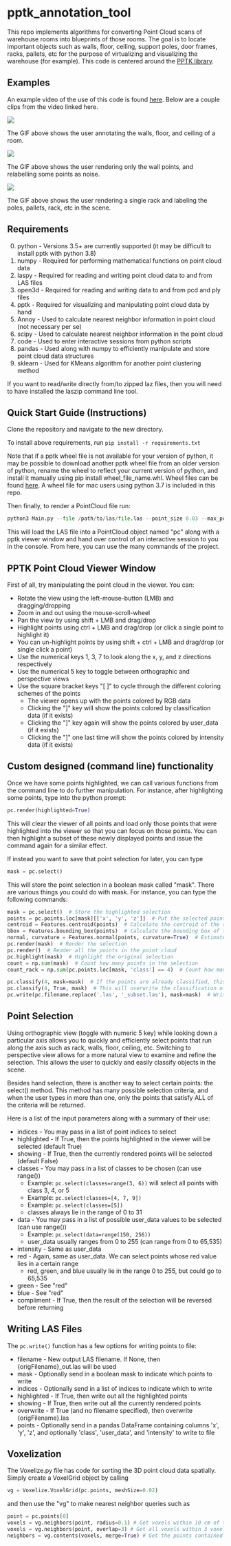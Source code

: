 # pptk_annotation_tool

This repo implements algorithms for converting Point Cloud scans of warehouse rooms into 
blueprints of those rooms. The goal is to locate important objects such as walls, floor, ceiling, 
support poles, door frames, racks, pallets, etc for the purpose of virtualizing and visualizing the
warehouse (for example). This code is centered around the [PPTK library](https://github.com/heremaps/pptk).

## Examples

An example video of the use of this code is found [here](https://youtu.be/3pG60swmxvM). Below are a couple clips 
from the video linked here.

![](images/pptk_floor_ceiling_walls.gif)

The GIF above shows the user annotating the walls, floor, and ceiling of a room.

![](images/pptk_walls_noise.gif)

The GIF above shows the user rendering only the wall points, and relabelling some points as noise.

![](images/pptk_rack.gif)

The GIF above shows the user rendering a single rack and labeling the poles, pallets, rack, etc in the scene.

## Requirements

0) python - Versions 3.5+ are currently supported (it may be difficult to install pptk with python 3.8)
1) numpy - Required for performing mathematical functions on point cloud data
2) laspy - Required for reading and writing point cloud data to and from LAS files
3) open3d - Required for reading and writing data to and from pcd and ply files
4) pptk - Required for visualizing and manipulating point cloud data by hand
5) Annoy - Used to calculate nearest neighbor information in point cloud (not necessary per se)
6) scipy - Used to calculate nearest neighbor information in the point cloud
7) code - Used to enter interactive sessions from python scripts
8) pandas - Used along with numpy to efficiently manipulate and store point cloud data structures
9) sklearn - Used for KMeans algorithm for another point clustering method

If you want to read/write directly from/to zipped laz files, then you will need to have installed the laszip
command line tool.

## Quick Start Guide (Instructions)

Clone the repository and navigate to the new directory.

To install above requirements, run `pip install -r requirements.txt`

Note that if a pptk wheel file is not available for your version of python, it may be possible to download another pptk 
wheel file from an older version of python, rename the wheel to reflect your current version of python, and install it 
manually using pip install wheel_file_name.whl. Wheel files can be found
[here](https://pypi.org/project/pptk/#files). A wheel file for mac users using python 3.7 is included in this repo.

Then finally, to render a PointCloud file run:

```python
python3 Main.py --file /path/to/las/file.las --point_size 0.03 --max_points 100000
```

This will load the LAS file into a PointCloud object named "pc" along with a pptk viewer window 
and hand over control of an interactive session to you in the console. From here, you can 
use the many commands of the project. 

## PPTK Point Cloud Viewer Window

First of all, try manipulating the point cloud in the viewer. You can:

 - Rotate the view using the left-mouse-button (LMB) and dragging/dropping
 - Zoom in and out using the mouse-scroll-wheel
 - Pan the view by using shift + LMB and drag/drop
 - Highlight points using ctrl + LMB and drag/drop (or click a single point to highlight it)
 - You can un-highlight points by using shift + ctrl + LMB and drag/drop (or single click a point)
 - Use the numerical keys 1, 3, 7 to look along the x, y, and z directions respectively
 - Use the numerical 5 key to toggle between orthographic and perspective views
 - Use the square bracket keys "[  ]" to cycle through the different coloring schemes of the points
    * The viewer opens up with the points colored by RGB data
    * Clicking the "]" key will show the points colored by classification data (if it exists)
    * Clicking the "]" key again will show the points colored by user_data (if it exists)
    * Clicking the "]" one last time will show the points colored by intensity data (if it exists)

## Custom designed (command line) functionality

Once we have some points highlighted, we can call various functions from the command line to do 
further manipulation. For instance, after highlighting some points, type into the python prompt:

```python
pc.render(highlighted=True)
```

This will clear the viewer of all points and load only those points that were highlighted into 
the viewer so that you can focus on those points. You can then highlight a subset of these newly
displayed points and issue the command again for a similar effect. 

If instead you want to save that point selection for later, you can type

```python
mask = pc.select()
```

This will store the point selection in a boolean mask called "mask". There are various things
you could do with mask. For instance, you can type the following commands:

```python
mask = pc.select()  # Store the highlighted selection
points = pc.points.loc[mask][['x', 'y', 'z']]  # Put the selected points into their own array
centroid = Features.centroid(points)  # Calculate the centroid of the selected points
bbox = Features.bounding_box(points)  # Calculate the bounding box of the selected points
normal, curvature = Features.normal(points, curvature=True)  # Estimate the normal direction and curvature
pc.render(mask)  # Render the selection
pc.render()  # Render all the points in the point cloud
pc.highlight(mask)  # Highlight the original selection
count = np.sum(mask)  # Count how many points in the selection
count_rack = np.sum(pc.points.loc[mask, 'class'] == 4)  # Count how many of the selected points are rack 

pc.classify(4, mask=mask)  # If the points are already classified, this line does nothing
pc.classify(4, True, mask)  # This will overwrite the classification of the given points as 4 (rack)
pc.write(pc.filename.replace('.las', '_subset.las'), mask=mask)  # Write the selected points to a new LAS file
```

## Point Selection

Using orthographic view (toggle with numeric 5 key) while looking down a particular axis allows you to quickly and efficiently
select points that run along the axis such as rack, walls, floor, ceiling, etc. Switching to 
perspective view allows for a more natural view to examine and refine the selection. This allows
the user to quickly and easily classify objects in the scene. 

Besides hand selection, there is another way to select certain points:  the select() method. This 
method has many possible selection criteria, and when the user types in more than one, only the
points that satisfy ALL of the criteria will be returned. 

Here is a list of the input parameters along with a summary of their use:
 
 - indices - You may pass in a list of point indices to select
 - highlighted - If True, then the points highlighted in the viewer will be selected (default True)
 - showing - If True, then the currently rendered points will be selected (default False)
 - classes - You may pass in a list of classes to be chosen (can use range())
    * Example:  `pc.select(classes=range(3, 6))` will select all points with class 3, 4, or 5
    * Example:  `pc.select(classes=[4, 7, 9])`
    * Example:  `pc.select(classes=[5])`
    * classes always lie in the range of 0 to 31
 - data - You may pass in a list of possible user_data values to be selected (can use range())
    * Example:  `pc.select(data=range(150, 256))` 
    * user_data usually ranges from 0 to 255 (can range from 0 to 65,535)
 - intensity - Same as user_data
 - red - Again, same as user_data. We can select points whose red value lies in a certain range
    * red, green, and blue usually lie in the range 0 to 255, but could go to 65,535
 - green - See "red"
 - blue - See "red"
 - compliment - If True, then the result of the selection will be reversed before returning

## Writing LAS Files

The `pc.write()` function has a few options for writing points to file:

 - filename - New output LAS filename. If None, then {origFilename}_out.las will be used
 - mask - Optionally send in a boolean mask to indicate which points to write
 - indices - Optionally send in a list of indices to indicate which to write
 - highlighted - If True, then write out all the highlighted points
 - showing - If True, then write out all the currently rendered points
 - overwrite - If True (and no filename specified), then overwrite {origFilename}.las
 - points - Optionally send in a pandas DataFrame containing columns 'x', 'y', 'z', and optionally 'class', 'user_data', and 'intensity' to write to file
 
## Voxelization

The Voxelize.py file has code for sorting the 3D point cloud data spatially. Simply create a 
VoxelGrid object by calling 

```python
vg = Voxelize.VoxelGrid(pc.points, meshSize=0.02)
```

and then use the "vg" to make nearest neighbor queries such as 

```python
point = pc.points[0]
voxels = vg.neighbors(point, radius=0.1) # Get voxels within 10 cm of the given point
voxels = vg.neighbors(point, overlap=3) # Get all voxels within 3 voxels of the center voxel.
neighbors = vg.contents(voxels, merge=True) # Get the points contained in the list of voxels returned from the neighbors function
```
